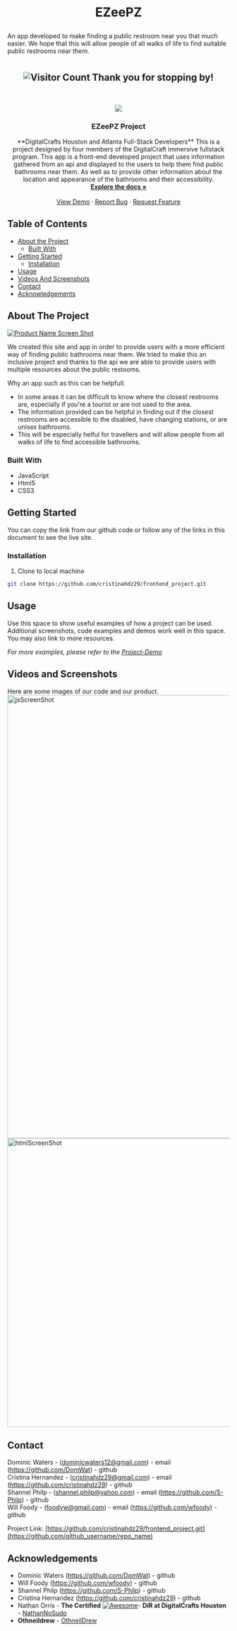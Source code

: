 # <p align="center"><b>EZeePZ</b>
An app developed to make finding a public restroom near you that much easier. We hope that this will allow people of all walks of life to find suitable public restrooms near them. </p>

# <h2 align="center">![Visitor Count](https://profile-counter.glitch.me/{DomWat}/count.svg) Thank you for stopping by!





<!-- PROJECT LOGO -->
<br />
<p align="center">
  <a href="https://github.com/cristinahdz29/frontend_project.git">
    <img src="dcICON.png">
  </a>

  <h3 align="center">EZeePZ Project</h3><!-- YOUR_TITLE-->
    
  <p align="center"><!-- YOUR_SHORT_DESCRIPTION -->
**DigitalCrafts Houston and Atlanta Full-Stack Developers** This is a project designed by four members of the DigitalCraft immersive fullstack program. This app is a front-end developed project that uses information gathered from an api and displayed to the users to help them find public bathrooms near them. As well as to provide other information about the location and appearance of the bathrooms and their accessibility. 
    <br />
    <a href="https://github.com/cristinahdz29/frontend_project.git"><strong>Explore the docs »</strong></a>
    <br />
    <br />
    <a href="https://github.com/cristinahdz29/frontend_project.git">View Demo</a>
    ·
    <a href="https://github.com/cristinahdz29/frontend_project.git">Report Bug</a>
    ·
    <a href="https://github.com/cristinahdz29/frontend_project.git">Request Feature</a>
  </p>
</p>



<!-- TABLE OF CONTENTS -->
## Table of Contents

* [About the Project](#about-the-project)
  * [Built With](#built-with)
* [Getting Started](#getting-started)
  * [Installation](#installation)
* [Usage](#usage)
* [Videos And Screenshots](#videos-and-screenshots)
* [Contact](#contact)
* [Acknowledgements](#acknowledgements)



<!-- ABOUT THE PROJECT -->
## About The Project

[![Product Name Screen Shot][product-screenshot]](https://example.com)

We created this site and app in order to provide users with a more efficient way of finding public bathrooms near them. We tried to make this an inclusive project and thanks to the api we are able to provide users with multiple resources about the public restooms. 

Why an app such as this can be helpfull:
* In some areas it can be difficult to know where the closest restrooms are, especially if you're a tourist or are not used to the area.
* The information provided can be helpful in finding out if the closest restrooms are accessible to the disabled, have changing stations, or are unisex bathrooms.
* This will be especially helful for travellers and will allow people from all walks of life to find accessible bathrooms.


### Built With
* JavaScript
* Html5
* CSS3


<!-- GETTING STARTED -->
## Getting Started
You can copy the link from our github code or follow any of the links in this document to see the live site. 

### Installation

1. Clone to local machine
```sh
git clone https://github.com/cristinahdz29/frontend_project.git
```


<!-- USAGE EXAMPLES -->
## Usage

Use this space to show useful examples of how a project can be used. Additional screenshots, code examples and demos work well in this space. You may also link to more resources.

_For more examples, please refer to the [Project-Demo](https://example.com)_

## Videos and Screenshots

Here are some images of our code and our product. 
<img width="1002" alt="jsScreenShot" src="https://user-images.githubusercontent.com/70596778/96178356-e616e000-0ef4-11eb-8570-9ade140894c8.png"> 
<img width="653" alt="htmlScreenShot" src="https://user-images.githubusercontent.com/70596778/96178408-fc24a080-0ef4-11eb-8458-9d39f2894091.png">


<!-- CONTACT -->
## Contact

Dominic Waters - (dominicwaters12@gmail.com) - email   (https://github.com/DomWat) - github <br>
Cristina Hernandez - (cristinahdz29@gmail.com) - email (https://github.com/cristinahdz29) - github<br>
Shannel Philp - (shannel.philp@yahoo.com) - email (https://github.com/S-Philp) - github<br>
Will Foody - (foodyw@gmail.com) - email (https://github.com/wfoody) - github<br>

Project Link: [https://github.com/cristinahdz29/frontend_project.git](https://github.com/github_username/repo_name)



<!-- ACKNOWLEDGEMENTS -->
## Acknowledgements
 - Dominic Waters (https://github.com/DomWat) - github
 - Will Foody (https://github.com/wfoody) - github
 - Shannel Philp (https://github.com/S-Philp) - github
 - Cristina Hernandez (https://github.com/cristinahdz29) - github
  - Nathan Orris - **The Certified** [![Awesome](https://cdn.rawgit.com/sindresorhus/awesome/d7305f38d29fed78fa85652e3a63e154dd8e8829/media/badge.svg)](https://github.com/sindresorhus/awesome)- **DiR at DigitalCrafts Houston** -
    [NathanNoSudo](https://github.com/NathanNoSudo)
 - **Othneildrew**  -
    [OthneilDrew](https://github.com/othneildrew)






<!-- MARKDOWN LINKS & IMAGES -->
<!-- https://www.markdownguide.org/basic-syntax/#reference-style-links -->
[contributors-shield]: https://img.shields.io/github/contributors/github_username/repo.svg?style=flat-square
[contributors-url]: https://github.com/github_username/repo/graphs/contributors
[forks-shield]: https://img.shields.io/github/forks/github_username/repo.svg?style=flat-square
[forks-url]: https://github.com/github_username/repo/network/members
[stars-shield]: https://img.shields.io/github/stars/github_username/repo.svg?style=flat-square
[stars-url]: https://github.com/github_username/repo/stargazers
[issues-shield]: https://img.shields.io/github/issues/github_username/repo.svg?style=flat-square
[issues-url]: https://github.com/github_username/repo/issues
[license-shield]: https://img.shields.io/github/license/github_username/repo.svg?style=flat-square
[license-url]: https://github.com/github_username/repo/blob/master/LICENSE.txt
[linkedin-shield]: https://img.shields.io/badge/-LinkedIn-black.svg?style=flat-square&logo=linkedin&colorB=555
[linkedin-url]: https://linkedin.com/in/github_username
[product-screenshot]: images/screenshot.png
